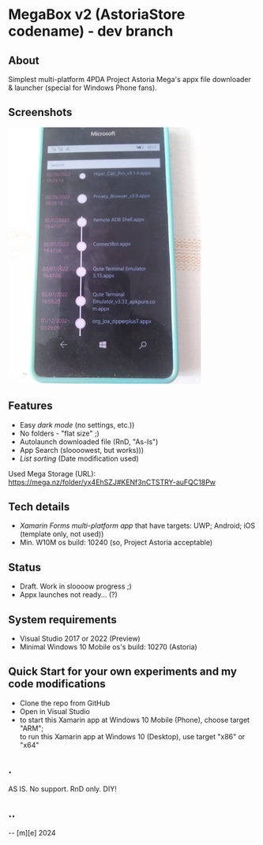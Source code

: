 # MegaBox v2 (AstoriaStore codename) - dev branch

## About
Simplest multi-platform 4PDA Project Astoria Mega's appx file downloader & launcher (special for Windows Phone fans).

## Screenshots
![screenshot1:W10M](Images/shot01.png)

## Features
- Easy *dark mode* (no settings, etc.)) 
- No folders - "flat size" ;)
- Autolaunch downloaded file (RnD, "As-Is")
- App Search (sloooowest, but works)))
- *List sorting* (Date modification used)

Used Mega Storage (URL): https://mega.nz/folder/yx4EhSZJ#KENf3nCTSTRY-auFQC18Pw

## Tech details
- *Xamarin Forms multi-platform app* that have targets: UWP; Android; iOS (template only, not used))
- Min. W10M os build: 10240 (so, Project Astoria acceptable)

## Status
- Draft. Work in sloooow progress ;)
- Appx launches not ready... (?)

## System requirements
- Visual Studio 2017 or 2022 (Preview)
- Minimal Windows 10 Mobile os's build: 10270 (Astoria)

## Quick Start for your own experiments and my code modifications
- Clone the repo from GitHub
- Open in Visual Studio
- to start this Xamarin app at Windows 10 Mobile (Phone), choose target "ARM";  
  to run this Xamarin app at Windows 10 (Desktop), use target "x86" or "x64" 

## .
AS IS. No support. RnD only. DIY!

## ..
-- [m][e] 2024
